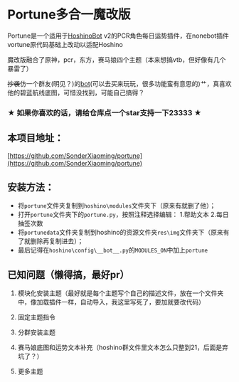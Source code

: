 # Portune多合一魔改版

Portune是一个适用于[HoshinoBot](https://github.com/Ice-Cirno/HoshinoBot) v2的PCR角色每日运势插件，在nonebot插件vortune原代码基础上改动以适配Hoshino

魔改版融合了原神，pcr，东方，赛马娘四个主题（本来想搞vtb，但好像有几个暴雷了）

~~抄袭~~仿一个群友(明见？)的[bot](https://help.pcrlink.cn/instructions/fortune/)(可以去买来玩玩，很多功能蛮有意思的)艹，真喜欢他的碧蓝航线底图，可惜没找到，可能自己搞得？

### ★ 如果你喜欢的话，请给仓库点一个star支持一下23333 ★

## 本项目地址：

[https://github.com/SonderXiaoming/portune](https://github.com/SonderXiaoming/portune)

## 安装方法：

- 将`portune`文件夹复制到`hoshino\modules`文件夹下（原来有就删了他）；
- 打开`portune`文件夹下的`portune.py`，按照注释选择编辑：
    1.帮助文本
    2.每日抽签次数
- 将`portunedata`文件夹复制到hoshino的资源文件夹`res\img`文件夹下（原来有了就删除再复制进去）；
- 最后记得在`hoshino\config\__bot__.py`的`MODULES_ON`中加上`portune`

## 已知问题（懒得搞，最好pr）

1. 模块化安装主题（最好就是每个主题写个自己的描述文件，放在一个文件夹中，像加载插件一样，自动导入，我这里写死了，要加就要改代码）

2. 固定主题指令

3. 分群安装主题

4. 赛马娘底图和运势文本补充（hoshino群文件里文本怎么只整到21，后面是弃坑了？）

5. 更多主题
